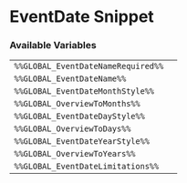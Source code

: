# EventDate Snippet

### Available Variables
|||
|---|---|
| `%%GLOBAL_EventDateNameRequired%%` |
| `%%GLOBAL_EventDateName%%` |
| `%%GLOBAL_EventDateMonthStyle%%` |
| `%%GLOBAL_OverviewToMonths%%` |
| `%%GLOBAL_EventDateDayStyle%%` |
| `%%GLOBAL_OverviewToDays%%` |
| `%%GLOBAL_EventDateYearStyle%%` |
| `%%GLOBAL_OverviewToYears%%` |
| `%%GLOBAL_EventDateLimitations%%` |
